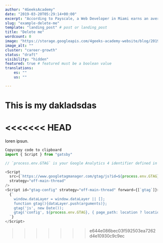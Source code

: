 ```yaml
---
author: "4GeeksAcademy"
date: "2019-03-20T05:29:14+00:00"
excerpt: "According to Payscale, a Web Developer in Miami earns an average of $64k per year, and an entry-level developer earns an average of $51k in the same period."
slug: "example-delete-me"
template: "landing_post" # post or landing_post
title: "Delete me"
wordcount: 0
image: "https://storage.googleapis.com/4geeks-academy-website/blog/2019/03/MAIN-BLOG-1024x270.jpg"
image_alt: ""
cluster: "career-growth"
status: "draft"
visibility: "hidden"
featured: true # featured must be a boolean value
translations: 
    es: ""
    us: ""

---
```


# This is my dakladsdas

<<<<<<< HEAD
=======
loren ipsun.

```js
Copycopy code to clipboard
import { Script } from "gatsby"

// `process.env.GTAG` is your Google Analytics 4 identifier defined in your `.env.production` and `.env.development` files

<Script
  src={`https://www.googletagmanager.com/gtag/js?id=${process.env.GTAG}`}
  strategy="off-main-thread"
/>
<Script id="gtag-config" strategy="off-main-thread" forward={[`gtag`]}>
  {`
    window.dataLayer = window.dataLayer || [];
    function gtag(){dataLayer.push(arguments)};
    gtag('js', new Date());
    gtag('config', ${process.env.GTAG}, { page_path: location ? location.pathname + location.search + location.hash : undefined })
  `}
</Script>
```
>>>>>>> e644e086bec03f592503ea7262d4e10930c9c9ec
